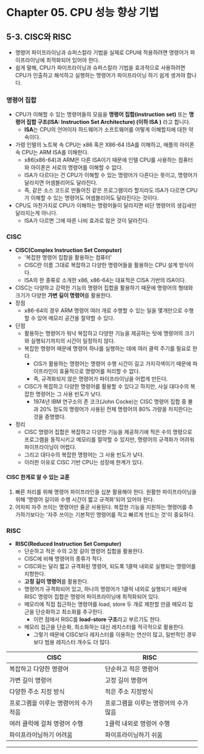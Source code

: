 # Chapter 05. CPU 성능 향상 기법
## 5-3. CISC와 RISC
- 명령어 파이프라이닝과 슈퍼스칼라 기법을 실제로 CPU에 적용하려면 명령어가 파이프라이닝에 최적화되어 있어야 한다.
- 쉽게 말해, CPU가 파이프라이닝과 슈퍼스칼라 기법을 효과적으로 사용하려면 CPU가 인출하고 해석하고 실행하는 명령어가 파이프라이닝 하기 쉽게 생겨야 합나다.

### 명령어 집합
- CPU가 이해할 수 있는 명령어들의 모음을 **명령어 집합(instruction set)** 또는 **명령어 집합 구조(ISA: Instruction Set Architecture) (이하 ISA )** 라고 합니다.
  - **ISA**는 CPU의 언어이자 하드웨어가 소프트웨어를 어떻게 이해할지에 대한 약속이다.
- 가령 인텔의 노트북 속 CPU는 x86 혹은 X86-64 ISA를 이해하고, 애플의 아이폰 속 CPU는 ARM ISA를 이해한다.
  - x86(x86-64)과 ARM은 다른 ISA이기 때문에 인텔 CPU를 사용하는 컴퓨터와 아이폰은 서로의 명령어를 이해할 수 없다.
  - ISA가 다르다는 건 CPU가 이해할 수 있는 명령어가 다른다는 뜻이고, 명령어가 달라지면 어셈블리어도 달라진다.
  - 즉, 같은 소스 코드로 만들어진 같은 프로그램이라 할지라도 ISA가 다르면 CPU가 이해할 수 있는 명령어도 어셈블리어도 달라진다는 것이다.
- CPU도 마찬가지로 CPU가 이해하는 명령어들이 달라지면 비단 명령어의 생김새만 달라지는게 아니다.
  - ISA가 다르면 그에 따른 나비 효과로 많은 것이 달라진다.

### CISC
- **CISC(Complex Instruction Set Computer)**
  - '복잡한 명령어 집합을 활용하는 컴퓨터'
  - CISC란 이름 그대로 복잡하고 다양한 명령어들을 활용하는 CPU 설계 방식이다.
  - ISA의 한 종류로 소개한 x86, x86-64는 대표적은 CISA 기반의 ISA이다.
- CISC는 다양하고 강력한 기능의 명령어 집합을 활용하기 때문에 명령어의 형태와 크기가 다양한 **가변 길이 명령어**를 활용한다.
- 장점
  - x86-64의 경우 ARM 명령어 여러 개로 수행할 수 있는 일을 몇개만으로 수행할 수 있어 메모리 공간을 절약할 수 있다.
- 단점
  - 활용하는 명령어가 워낙 복잡하고 다양한 기능을 제공하는 탓에 명령어의 크기와 실행되기까지의 시간이 일정하지 않다.
  - 복잡한 명령어 때문에 명령어 하나를 실행하는 데에 여러 클럭 주기를 필요로 한다.
    - CIS가 활용하는 명령어는 명령어 수행 시간이 길고 가지각색이기 때문에 파이프라인이 효율적으로 명령어를 처리할 수 없다.
    - 즉, 규격화되지 않은 명령어가 파이프라이닝을 어렵게 만든다.
  - CISC가 복잡하고 다양한 명령어를 활용할 수 있다고 하지만, 사실 대다수의 복잡한 명령어는 그 사용 빈도가 낮다.
    - 1974년 IBM 연구소의 존 코크(John Cocke)는 CISC 명령어 집합 중 불과 20% 정도의 명령어가 사용된 전체 명령어의 80% 가량을 차지한다는 것을 증명했다.
- 정리
  - CISC 명령어 집합은 복잡하고 다양한 기능을 제공하기에 적은 수의 명령으로 프로그램을 동작시키고 메모리를 절약할 수 있지만, 명령어의 규격화가 어려워 파이프라이닝이 어렵다.
  - 그리고 대다수의 복잡한 명령어는 그 사용 빈도가 낮다.
  - 이러한 이유로 CISC 기반 CPU는 성장에 한계가 있다.

#### CISC 한게로 알 수 있는 교훈
1. 빠른 처리를 위해 명령어 파이프라인을 십분 활용해야 한다. 원활한 파이프라이닝을 위해 '명령어 길이와 수행 시간이 짧고 규격화'되어 있어야 한다.
2. 어차피 자주 쓰이는 명령어만 줄곧 사용된다. 복잡한 기능을 지원하는 명령어를 추가하기보다는 '자주 쓰이는 기본적인 명령어를 작고 빠르게 만드는 것'이 중요하다.

### RISC
- **RISC(Reduced Instruction Set Computer)**
  - 단순하고 적은 수의 고정 길이 명령어 집합을 활용한다.
  - CISC에 비해 명령어의 종류가 적다.
  - CISC와는 달리 짧고 규격화된 명령어, 되도록 1클럭 내외로 실행되는 명령어를 지향한다.
  - **고정 길이 명령어**를 활용한다.
  - 명령어가 규격화되어 있고, 하나의 명령어가 1클럭 내외로 실행되기 때문에 RISC 명령어 집합은 명령어 파이프라이닝에 최적화되어 있다.
  - 메모리에 직접 접근하는 명령어를 load, store 두 개로 제한할 만큼 메모리 접근을 단순화하고 최소화를 추구한다.
    - 이런 점에서 RISC를 **load-store 구조**라고 부르기도 한다.
  - 메모리 접근을 단순화, 최소화하는 대신 레지스터를 적극적으로 활용한다.
    - 그렇기 때문에 CISC보다 레지스터를 이용하는 연산이 많고, 일반적인 경우보다 범용 레지스터 개수도 더 많다.

| CISC                 | RISC                 |
|----------------------|----------------------|
| 복잡하고 다양한 명령어         | 단순하고 적은 명령어          |
| 가변 길이 명령어            | 고정 길이 명령어            |
| 다양한 주소 지정 방식         | 적은 주소 지정방식           |
| 프로그램을 이루는 명령어의 수가 적음 | 프로그램을 이루는 명령어의 수가 많음 |
| 여러 클럭에 걸쳐 명령어 수행     | 1클럭 내외로 명령어 수행       |
| 파이프라이닝하기 어려움         | 파이프라이닝하기 쉬움          |

---